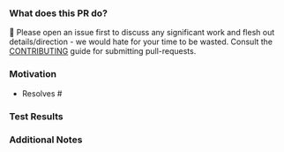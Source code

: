 ### What does this PR do?

🛑 Please open an issue first to discuss any significant work and flesh out details/direction - we would hate for your time to be wasted.
Consult the [CONTRIBUTING](https://github.com/aws-ia/terraform-aws-eks-addon/.github/blob/main/CONTRIBUTING.md#contributing-via-pull-requests) guide for submitting pull-requests.

<!-- A brief description of the change being made with this pull request. -->

### Motivation

<!-- What inspired you to submit this pull request? -->
- Resolves #<issue-number>

### Test Results

<!-- Please provide supporting evidence and steps taking to test and validation this change -->

### Additional Notes

<!-- Anything else we should know when reviewing? -->
